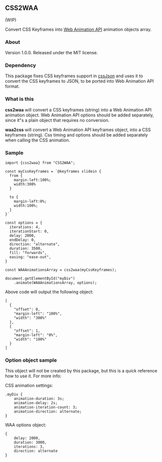 ## CSS2WAA
(WIP)

Convert CSS Keyframes into [Web Animation API](https://developer.mozilla.org/en-US/docs/Web/API/Web_Animations_API) animation objects array.

### About

Version 1.0.0.
Released under the MIT license.

### Dependency
This package fixes CSS keyframes support in  [cssJson](https://github.com/aramk/CSSJSON) and uses it to convert the CSS keyframes to JSON, to be ported into Web Animation API format. 


### What is this

**css2waa**  will convert a CSS keyframes (string) into a Web Animation API animation object. 
Web Animation API options should be added separately, since it"s a plain object that requires no conversion.

**waa2css** will convert a Web Animation API keyframes object, into a CSS keyframes (string).
Css timing and options should be added separately when calling the CSS animation. 

### Sample
```
import {css2waa} from "CSS2WAA";

const myCssKeyframes = `@keyframes slidein {
  from {
    margin-left:100%;
    width:300%
  }

  to {
    margin-left:0%;
    width:100%;
  }
}`

const options = {
  iterations: 4,
  iterationStart: 0,
  delay: 2000,
  endDelay: 0,
  direction: "alternate",
  duration: 3500,
  fill: "forwards",
  easing: "ease-out",
}

const WAAAnimationsArray = css2waa(myCssKeyframes);

document.getElementById("myDiv")
    .animate(WAAAnimationsArray, options);
```

Above code will output the following object:
```
[
  {
    "offset": 0,
    "margin-left": "100%",
    "width": "300%"
  },
  {
    "offset": 1,
    "margin-left": "0%",
    "width": "100%"
  }
]

```
### Option object sample

This object will not be created by this package, but this is a quick reference how to use it. 
For more info: 

CSS animation settings:
```
.myDiv {
    animation-duration: 3s;
    animation-delay: 2s;
    animation-iteration-count: 3;
    animation-direction: alternate;
}
```

WAA options object:

```
{
    delay: 2000,
    duration: 3000,
    iterations: 3,
    direction: alternate
}
```
